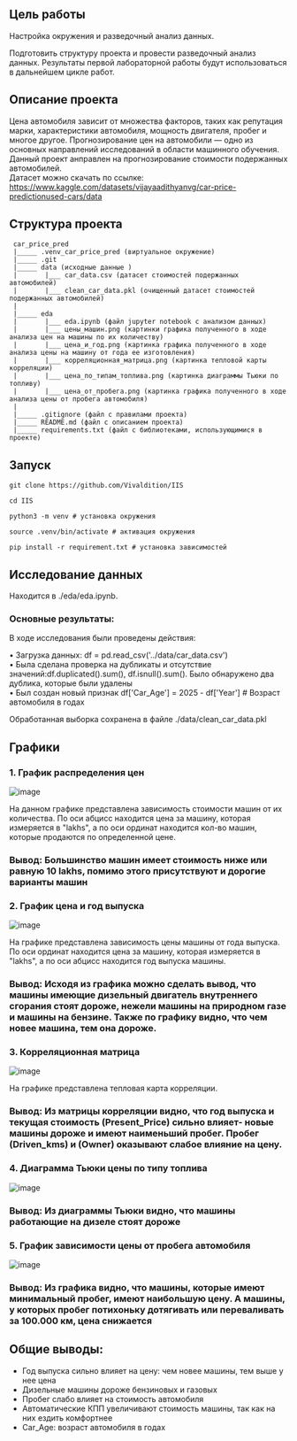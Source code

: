## Цель работы 

 Настройка окружения и разведочный анализ данных. 

 Подготовить структуру проекта и провести разведочный анализ данных. Результаты первой лабораторной работы будут использоваться в дальнейшем цикле работ.

## Описание проекта

 Цена автомобиля зависит от множества факторов, таких как репутация марки, характеристики автомобиля, мощность двигателя, пробег и многое другое. Прогнозирование цен на автомобили — одно из основных направлений исследований в области машинного обучения. <br/>
 Данный проект анправлен на прогнозирование стоимости подержанных автомобилей.<br/>
 Датасет можно скачать по ссылке: https://www.kaggle.com/datasets/vijayaadithyanvg/car-price-predictionused-cars/data <br/>
## Структура проекта
```
 car_price_pred
 |_____ .venv_car_price_pred (виртуальное окружение) 
 |_____ .git 
 |_____ data (исходные данные ) 
 |       |___ car_data.csv (датасет стоимостей подержанных автомобилей) 
 |       |___ clean_car_data.pkl (очищенный датасет стоимостей подержанных автомобилей)
 |
 |_____ eda
 |       |___ eda.ipynb (файл jupyter notebook с анализом данных) 
 |       |___ цены_машин.png (картинки графика полученного в ходе анализа цен на машины по их количеству) 
 |       |___ цена_и_год.png (картинка графика полученного в ходе анализа цены на машину от года ее изготовления) 
 |       |___ корреляционная_матрица.png (картинка тепловой карты корреляции) 
 |       |___ цена_по_типам_топлива.png (картинка диаграммы Тьюки по топливу) 
 |       |___ цена_от_пробега.png (картинка графика полученного в ходе анализа цены от пробега автомобиля) 
 |  
 |_____ .gitignore (файл с правилами проекта) 
 |_____ README.md (файл с описанием проекта) 
 |_____ requirements.txt (файл с библиотеками, использующимися в проекте)
 ```


## Запуск

```
git clone https://github.com/Vivaldition/IIS
``` 
```
cd IIS
```
```
python3 -m venv # установка окружения
```
```
source .venv/bin/activate # активация окружения
```
```
pip install -r requirement.txt # установка зависимостей
```

## Исследование данных
Находится в ./eda/eda.ipynb.

### Основные результаты:

В ходе исследования были проведены действия:

• Загрузка данных: df = pd.read_csv('../data/car_data.csv') <br/>
• Была сделана проверка на дубликаты и отсутствие значений:df.duplicated().sum(), df.isnull().sum(). Было обнаружено два дублика, которые были удалены <br/> 
• Был создан новый признак df['Car_Age'] = 2025 - df['Year']  # Возраст автомобиля в годах <br/>

Обработанная выборка сохранена в файле ./data/clean_car_data.pkl

## Графики

### 1. График распределения цен

![image](https://github.com/Vivaldition/IIS/blob/main/eda/цены_машин.png)

На данном графике представлена зависимость стоимости машин от их количества. По оси абцисс находится цена за машину, которая измеряется в "lakhs", а по оси ординат находится кол-во машин, которые продаются по определенной цене.

### Вывод: Большинство машин имеет стоимость ниже или равную 10 lakhs, помимо этого присутствуют и дорогие варианты машин

### 2. График цена и год выпуска

![image](https://github.com/Vivaldition/IIS/blob/main/eda/%D1%86%D0%B5%D0%BD%D0%B0_%D0%B8_%D0%B3%D0%BE%D0%B4.png)

На графике представлена зависимость цены машины от года выпуска. По оси ординат находится цена за машину, которая измеряется в "lakhs", а по оси абцисс находится год выпуска машины.

### Вывод: Исходя из графика можно сделать вывод, что машины имеющие дизельный двигатель внутреннего сгорания стоят дороже, нежели машины на природном газе и машины на бензине. Также по графику видно, что чем новее машина, тем она дороже.

### 3. Корреляционная матрица

![image](https://github.com/Vivaldition/IIS/blob/main/eda/корреляционная_матрица.png)

На графике представлена тепловая карта корреляции. <br/>


### Вывод: Из матрицы корреляции видно, что год выпуска и текущая стоимость (Present_Price) сильно влияет- новые машины дороже и имеют наименьший пробег. Пробег (Driven_kms) и (Owner) оказывают слабое влияние на цену.

### 4. Диаграмма Тьюки цены по типу топлива

![image](https://github.com/Vivaldition/IIS/blob/main/eda/цена_по_типам_топлива.png)


### Вывод: Из диаграммы Тьюки видно, что машины работающие на дизеле стоят дороже

### 5. График зависимости цены от пробега автомобиля


![image](https://github.com/Vivaldition/IIS/blob/main/eda/цена_от_пробега.png)

### Вывод: Из графика видно, что машины, которые имеют минимальный пробег, имеют наибольшую цену. А машины, у которых пробег потихоньку дотягивать или переваливать за 100.000 км, цена снижается

## Общие выводы:

- Год выпуска сильно влияет на цену: чем новее машины, тем выше у нее цена
- Дизельные машины дороже бензиновых и газовых
- Пробег слабо влияет на стоимость автомобиля
- Автоматические КПП увеличивают стоимость машины, так как на них ездить комфортнее
- Car_Age: возраст автомобиля в годах


 
